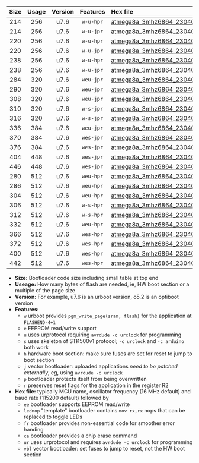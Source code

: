 |Size|Usage|Version|Features|Hex file|
|:-:|:-:|:-:|:-:|:--|
|214|256|u7.6|`w-u-hpr`|[atmega8a_3mhz6864_230400bps_ur.hex](https://raw.githubusercontent.com/stefanrueger/urboot/main/bootloaders/atmega8a/fcpu_3mhz6864/230400_bps/atmega8a_3mhz6864_230400bps_ur.hex)|
|214|256|u7.6|`w-u-jpr`|[atmega8a_3mhz6864_230400bps_ur_vbl.hex](https://raw.githubusercontent.com/stefanrueger/urboot/main/bootloaders/atmega8a/fcpu_3mhz6864/230400_bps/atmega8a_3mhz6864_230400bps_ur_vbl.hex)|
|220|256|u7.6|`w-u-hpr`|[atmega8a_3mhz6864_230400bps_lednop_ur.hex](https://raw.githubusercontent.com/stefanrueger/urboot/main/bootloaders/atmega8a/fcpu_3mhz6864/230400_bps/atmega8a_3mhz6864_230400bps_lednop_ur.hex)|
|220|256|u7.6|`w-u-jpr`|[atmega8a_3mhz6864_230400bps_lednop_ur_vbl.hex](https://raw.githubusercontent.com/stefanrueger/urboot/main/bootloaders/atmega8a/fcpu_3mhz6864/230400_bps/atmega8a_3mhz6864_230400bps_lednop_ur_vbl.hex)|
|238|256|u7.6|`w-u-hpr`|[atmega8a_3mhz6864_230400bps_lednop_fr_ur.hex](https://raw.githubusercontent.com/stefanrueger/urboot/main/bootloaders/atmega8a/fcpu_3mhz6864/230400_bps/atmega8a_3mhz6864_230400bps_lednop_fr_ur.hex)|
|238|256|u7.6|`w-u-jpr`|[atmega8a_3mhz6864_230400bps_lednop_fr_ur_vbl.hex](https://raw.githubusercontent.com/stefanrueger/urboot/main/bootloaders/atmega8a/fcpu_3mhz6864/230400_bps/atmega8a_3mhz6864_230400bps_lednop_fr_ur_vbl.hex)|
|284|320|u7.6|`weu-jpr`|[atmega8a_3mhz6864_230400bps_ee_ur_vbl.hex](https://raw.githubusercontent.com/stefanrueger/urboot/main/bootloaders/atmega8a/fcpu_3mhz6864/230400_bps/atmega8a_3mhz6864_230400bps_ee_ur_vbl.hex)|
|290|320|u7.6|`weu-jpr`|[atmega8a_3mhz6864_230400bps_ee_lednop_ur_vbl.hex](https://raw.githubusercontent.com/stefanrueger/urboot/main/bootloaders/atmega8a/fcpu_3mhz6864/230400_bps/atmega8a_3mhz6864_230400bps_ee_lednop_ur_vbl.hex)|
|308|320|u7.6|`weu-jpr`|[atmega8a_3mhz6864_230400bps_ee_lednop_fr_ur_vbl.hex](https://raw.githubusercontent.com/stefanrueger/urboot/main/bootloaders/atmega8a/fcpu_3mhz6864/230400_bps/atmega8a_3mhz6864_230400bps_ee_lednop_fr_ur_vbl.hex)|
|310|320|u7.6|`w-s-jpr`|[atmega8a_3mhz6864_230400bps_vbl.hex](https://raw.githubusercontent.com/stefanrueger/urboot/main/bootloaders/atmega8a/fcpu_3mhz6864/230400_bps/atmega8a_3mhz6864_230400bps_vbl.hex)|
|316|320|u7.6|`w-s-jpr`|[atmega8a_3mhz6864_230400bps_lednop_vbl.hex](https://raw.githubusercontent.com/stefanrueger/urboot/main/bootloaders/atmega8a/fcpu_3mhz6864/230400_bps/atmega8a_3mhz6864_230400bps_lednop_vbl.hex)|
|336|384|u7.6|`weu-jpr`|[atmega8a_3mhz6864_230400bps_ee_lednop_fr_ce_ur_vbl.hex](https://raw.githubusercontent.com/stefanrueger/urboot/main/bootloaders/atmega8a/fcpu_3mhz6864/230400_bps/atmega8a_3mhz6864_230400bps_ee_lednop_fr_ce_ur_vbl.hex)|
|370|384|u7.6|`wes-jpr`|[atmega8a_3mhz6864_230400bps_ee_vbl.hex](https://raw.githubusercontent.com/stefanrueger/urboot/main/bootloaders/atmega8a/fcpu_3mhz6864/230400_bps/atmega8a_3mhz6864_230400bps_ee_vbl.hex)|
|376|384|u7.6|`wes-jpr`|[atmega8a_3mhz6864_230400bps_ee_lednop_vbl.hex](https://raw.githubusercontent.com/stefanrueger/urboot/main/bootloaders/atmega8a/fcpu_3mhz6864/230400_bps/atmega8a_3mhz6864_230400bps_ee_lednop_vbl.hex)|
|404|448|u7.6|`wes-jpr`|[atmega8a_3mhz6864_230400bps_ee_lednop_fr_vbl.hex](https://raw.githubusercontent.com/stefanrueger/urboot/main/bootloaders/atmega8a/fcpu_3mhz6864/230400_bps/atmega8a_3mhz6864_230400bps_ee_lednop_fr_vbl.hex)|
|446|448|u7.6|`wes-jpr`|[atmega8a_3mhz6864_230400bps_ee_lednop_fr_ce_vbl.hex](https://raw.githubusercontent.com/stefanrueger/urboot/main/bootloaders/atmega8a/fcpu_3mhz6864/230400_bps/atmega8a_3mhz6864_230400bps_ee_lednop_fr_ce_vbl.hex)|
|280|512|u7.6|`weu-hpr`|[atmega8a_3mhz6864_230400bps_ee_ur.hex](https://raw.githubusercontent.com/stefanrueger/urboot/main/bootloaders/atmega8a/fcpu_3mhz6864/230400_bps/atmega8a_3mhz6864_230400bps_ee_ur.hex)|
|286|512|u7.6|`weu-hpr`|[atmega8a_3mhz6864_230400bps_ee_lednop_ur.hex](https://raw.githubusercontent.com/stefanrueger/urboot/main/bootloaders/atmega8a/fcpu_3mhz6864/230400_bps/atmega8a_3mhz6864_230400bps_ee_lednop_ur.hex)|
|304|512|u7.6|`weu-hpr`|[atmega8a_3mhz6864_230400bps_ee_lednop_fr_ur.hex](https://raw.githubusercontent.com/stefanrueger/urboot/main/bootloaders/atmega8a/fcpu_3mhz6864/230400_bps/atmega8a_3mhz6864_230400bps_ee_lednop_fr_ur.hex)|
|306|512|u7.6|`w-s-hpr`|[atmega8a_3mhz6864_230400bps.hex](https://raw.githubusercontent.com/stefanrueger/urboot/main/bootloaders/atmega8a/fcpu_3mhz6864/230400_bps/atmega8a_3mhz6864_230400bps.hex)|
|312|512|u7.6|`w-s-hpr`|[atmega8a_3mhz6864_230400bps_lednop.hex](https://raw.githubusercontent.com/stefanrueger/urboot/main/bootloaders/atmega8a/fcpu_3mhz6864/230400_bps/atmega8a_3mhz6864_230400bps_lednop.hex)|
|332|512|u7.6|`weu-hpr`|[atmega8a_3mhz6864_230400bps_ee_lednop_fr_ce_ur.hex](https://raw.githubusercontent.com/stefanrueger/urboot/main/bootloaders/atmega8a/fcpu_3mhz6864/230400_bps/atmega8a_3mhz6864_230400bps_ee_lednop_fr_ce_ur.hex)|
|366|512|u7.6|`wes-hpr`|[atmega8a_3mhz6864_230400bps_ee.hex](https://raw.githubusercontent.com/stefanrueger/urboot/main/bootloaders/atmega8a/fcpu_3mhz6864/230400_bps/atmega8a_3mhz6864_230400bps_ee.hex)|
|372|512|u7.6|`wes-hpr`|[atmega8a_3mhz6864_230400bps_ee_lednop.hex](https://raw.githubusercontent.com/stefanrueger/urboot/main/bootloaders/atmega8a/fcpu_3mhz6864/230400_bps/atmega8a_3mhz6864_230400bps_ee_lednop.hex)|
|400|512|u7.6|`wes-hpr`|[atmega8a_3mhz6864_230400bps_ee_lednop_fr.hex](https://raw.githubusercontent.com/stefanrueger/urboot/main/bootloaders/atmega8a/fcpu_3mhz6864/230400_bps/atmega8a_3mhz6864_230400bps_ee_lednop_fr.hex)|
|442|512|u7.6|`wes-hpr`|[atmega8a_3mhz6864_230400bps_ee_lednop_fr_ce.hex](https://raw.githubusercontent.com/stefanrueger/urboot/main/bootloaders/atmega8a/fcpu_3mhz6864/230400_bps/atmega8a_3mhz6864_230400bps_ee_lednop_fr_ce.hex)|

- **Size:** Bootloader code size including small table at top end
- **Useage:** How many bytes of flash are needed, ie, HW boot section or a multiple of the page size
- **Version:** For example, u7.6 is an urboot version, o5.2 is an optiboot version
- **Features:**
  + `w` urboot provides `pgm_write_page(sram, flash)` for the application at `FLASHEND-4+1`
  + `e` EEPROM read/write support
  + `u` uses urprotocol requiring `avrdude -c urclock` for programming
  + `s` uses skeleton of STK500v1 protocol; `-c urclock` and `-c arduino` both work
  + `h` hardware boot section: make sure fuses are set for reset to jump to boot section
  + `j` vector bootloader: uploaded applications *need to be patched externally*, eg, using `avrdude -c urclock`
  + `p` bootloader protects itself from being overwritten
  + `r` preserves reset flags for the application in the register R2
- **Hex file:** typically MCU name, oscillator frequency (16 MHz default) and baud rate (115200 default) followed by
  + `ee` bootloader supports EEPROM read/write
  + `lednop` "template" bootloader contains `mov rx,rx` nops that can be replaced to toggle LEDs
  + `fr` bootloader provides non-essential code for smoother error handing
  + `ce` bootloader provides a chip erase command
  + `ur` uses urprotocol and requires `avrdude -c urclock` for programming
  + `vbl` vector bootloader: set fuses to jump to reset, not the HW boot section
